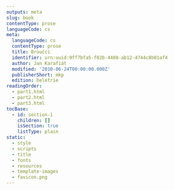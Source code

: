 ```yaml
---
outputs: meta
slug: book
contentType: prose
languageCode: cs
meta:
  languageCode: cs
  contentType: prose
  title: Broučci
  identifier: urn:uuid:9ff7bfa5-f02b-4408-ab12-4744c8b01af4
  author: Jan Karafiát
  modified: '2010-06-24T00:00:00.000Z'
  publisherShort: mkp
  edition: beletrie
readingOrder:
  - part1.html
  - part2.html
  - part3.html
tocBase:
  - id: section-1
    children: []
    isSection: true
    listType: plain
static:
  - style
  - scripts
  - title
  - fonts
  - resources
  - template-images
  - favicon.png
---
```


